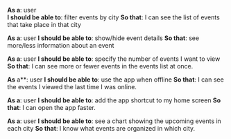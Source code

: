 
  
**As a**: user<br>
  **I should be able to**: filter events by city
  **So that**: I can see the list of events that take place in that city

**As a**: user
  **I should be able to**: show/hide event details
  **So that**: see more/less information about an event


**As a**: user
  **I should be able to**: specify the number of events I want to view
  **So that**: I can see more or fewer events in the events list at once.


**As** a**: user
  **I should be able to**: use the app when offline
  **So that**: I can see the events I viewed the last time I was online.


**As a**: user
  **I should be able to**: add the app shortcut to my home screen
  **So that**: I can open the app faster.


**As a**: user
  **I should be able to**: see a chart showing the upcoming events in each city
  **So that**: I know what events are organized in which city.
